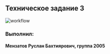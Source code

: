 ## Техническое задание 3
![workflow](https://github.com/ruslanbm21/Task3/actions/workflows/python-app.yml/badge.svg)
### Выполнил:
#### Мензатов Руслан Бахтиярович, группа 2005
